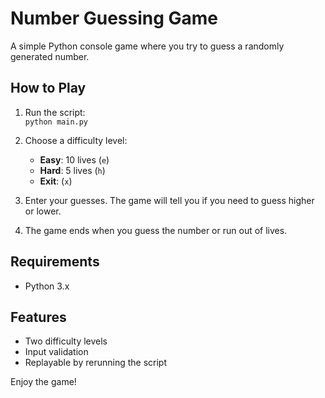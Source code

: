 # Number Guessing Game

A simple Python console game where you try to guess a randomly generated number.

## How to Play

1. Run the script:  
   `python main.py`

2. Choose a difficulty level:
   - **Easy**: 10 lives (`e`)
   - **Hard**: 5 lives (`h`)
   - **Exit**: (`x`)

3. Enter your guesses. The game will tell you if you need to guess higher or lower.

4. The game ends when you guess the number or run out of lives.

## Requirements

- Python 3.x

## Features

- Two difficulty levels
- Input validation
- Replayable by rerunning the script

Enjoy the game!
